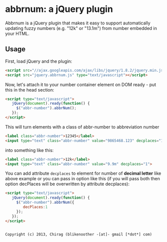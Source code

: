 # abbrnum: a jQuery plugin

Abbrnum is a jQuery plugin that makes it easy to support automatically updating
fuzzy numbers (e.g. "12k" or "13.1m") from number embedded in your HTML.

## Usage

First, load jQuery and the plugin:

```html
<script src="//ajax.googleapis.com/ajax/libs/jquery/1.8.2/jquery.min.js" type="text/javascript"></script>
<script src="jquery.abbrnum.js" type="text/javascript"></script>
```

Now, let's attach it to your number container element on DOM ready - put this in the head
section:

```html
<script type="text/javascript">
   jQuery(document).ready(function() {
     $("abbr-number").abbrNum();
   });
</script>
```

This will turn elements with a class of abbr-number to abbreviation number

```html
<label class="abbr-number">12345</label>
<input type="text" class="abbr-number" value="9865468.123" decplaces="1">
```

into something like this:

```html
<label class="abbr-number">12k</label>
<input type="text" class="abbr-number" value="9.9m" decplaces="1">
```
You can add attribute `decplaces` to element for number of **decimal letter** like above example or you can pass in option like this (if you will pass both then option decPlaces will be overwritten by attribute decplaces):

```html
<script type="text/javascript">
   jQuery(document).ready(function() {
     $("abbr-number").abbrNum({
     	decPlaces:1
     });
   });
</script>


Copyright (c) 2013, Chirag (blikenoother -[at]- gmail [*dot*] com)